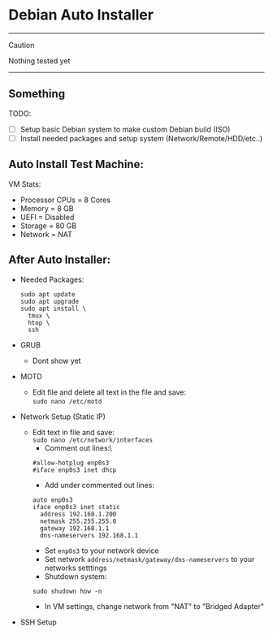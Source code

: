 # Debian Auto Installer

---
> [!CAUTION]
> Nothing tested yet
---
Something
---

TODO:
- [ ] Setup basic Debian system to make custom Debian build (ISO)
- [ ] Install needed packages and setup system (Network/Remote/HDD/etc..)

## Auto Install Test Machine:
  VM Stats:</br>
  - Processor CPUs = 8 Cores
  - Memory = 8 GB
  - UEFI = Disabled
  - Storage = 80 GB
  - Network = NAT

## After Auto Installer:
- Needed Packages:
  ```
  sudo apt update
  sudo apt upgrade
  sudo apt install \
    tmux \
    htop \
    ssh 
  ```

- GRUB
  - Dont show yet

- MOTD
  - Edit file and delete all text in the file and save:\
  `sudo nano /etc/motd`

- Network Setup (Static IP)
  - Edit text in file and save:\
  `sudo nano /etc/network/interfaces`
    - Comment out lines:\
    ```
    #allow-hotplug enp0s3
    #iface enp0s3 inet dhcp
    ```
    - Add under commented out lines:
    ```
    auto enp0s3
    iface enp0s3 inet static
      address 192.168.1.200
      netmask 255.255.255.0
      gateway 192.168.1.1
      dns-nameservers 192.168.1.1
    ```
    - Set `enp0s3` to your network device<br/>
    - Set network `address/netmask/gateway/dns-nameservers` to your networks setttings
    - Shutdown system:
    ```
    sudo shudown how -n
    ```
    - In VM settings, change network from "NAT" to "Bridged Adapter"

- SSH Setup
